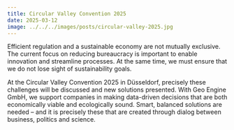 ```yaml
---
title: Circular Valley Convention 2025
date: 2025-03-12
image: ../../../images/posts/circular-valley-2025.jpg
---
```


Efficient regulation and a sustainable economy are not mutually exclusive. The current focus on reducing bureaucracy is important to enable innovation and streamline processes. At the same time, we must ensure that we do not lose sight of sustainability goals.

At the Circular Valley Convention 2025 in Düsseldorf, precisely these challenges will be discussed and new solutions presented. With Geo Engine GmbH, we support companies in making data-driven decisions that are both economically viable and ecologically sound.
Smart, balanced solutions are needed – and it is precisely these that are created through dialog between business, politics and science.
